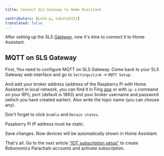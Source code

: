 ```yaml
---
title: Connect SLS Gateway to Home Assistant 

contributors: [LoSk-p, nakata5321]
translated: false
---
```

After setting up the SLS [Gateway](/docs/sls-setup), now it's time to connect it to Home Assistant.

## MQTT on SLS Gateway

First, You need to configure MQTT on SLS Gateway. Come back to your SLS Gateway web interface and go to `Settings/Link` -> `MQTT Setup`:

<robo-wiki-picture src="home-assistant/sls-mqtt-menu.jpg" />

And add your broker address (address of the Raspberry Pi with Home Assistant in local network, you can find it in Fing [app](https://www.fing.com/products) 
or with `ip a` command on your RPi), port (default is 1883) and your broker username and password (which you have created earlier). 
Also write the topic name (you can choose any).

<robo-wiki-note type="okay">Don't forget to click `Enable` and `Retain states`.</robo-wiki-note>

<robo-wiki-note type="warning">Paspberry Pi IP address must be static.</robo-wiki-note>

<robo-wiki-picture src="home-assistant/sls-mqtt1.jpg" />

Save changes. Now devices will be automatically shown in Home Assistant.

That's all. Go to the next article ["IOT subscription setup"](/docs/iot-sub-setup/) to create Robonomics Parachain accounts and activate subscription.